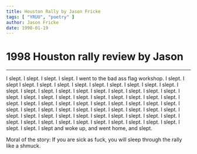 ```yaml
---
title: Houston Rally by Jason Fricke
tags: [ "YRUU", "poetry" ]
author: Jason Fricke
date: 1998-01-19
---
```


<h1>1998 Houston rally review by Jason</h1>

<hr>

<p>

   I slept. I slept. I slept. I slept. I went to the bad ass flag
workshop. I
slept. I slept I slept. I slept. I slept. I slept. I slept. I slept. I
slept.
I slept. I slept. I slept. I slept. I slept. I slept. I slept. I slept.
I
slept. I slept. I slept. I slept. I slept. I slept. I slept. I slept. I
slept.
I slept. I slept. I slept. I slept. I slept. I slept. I slept. I slept.
I
slept. I slept. I slept. I slept. I slept. I slept. I slept. I slept. I
slept.
I slept. I slept. I slept. I slept. I slept. I slept. I slept. I slept.
I
slept. I slept. I slept. I slept. I slept. I slept. I slept. I slept. I
slept.
I slept. I slept. I slept. I slept. I slept. I slept. I slept. I slept.
I
slept. I slept. I slept. I slept. I slept. I slept and woke up, and
went home,
and slept.

<p>
              Moral of the story: If you are sick as fuck, you will
sleep
through the  rally like a shmuck.

<p>
